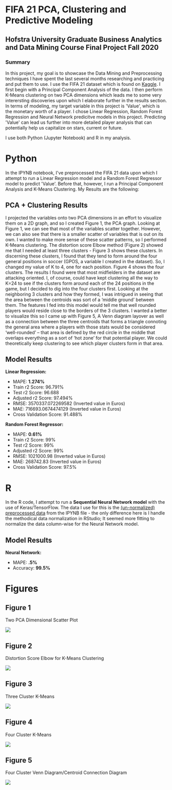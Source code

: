# FIFA 21 PCA, Clustering and Predictive Modeling
## Hofstra University Graduate Business Analytics and Data Mining Course Final Project Fall 2020
### Summary
  In this project, my goal is to showcase the Data Mining and Preprocessing techniques I have spent the last several months researching and practicing and put them to use. I use the FIFA 21 dataset which is found on [Kaggle](https://www.kaggle.com/ekrembayar/fifa-21-complete-player-dataset). I first begin with a Principal Component Analysis of the data. I then perform K-Means clustering on two PCA dimensions which leads me to some very interersting discoveries upon which I elaborate further in the results section. In terms of modeling, my target variable in this project is 'Value', which is the monetary worth of a player. I chose Linear Regression, Random Forest Regression and Neural Network predicitve models in this project. Predicting 'Value' can lead us further into more detailed player analysis that can potentially help us capitalize on stars, current or future.
  
I use both Python (Jupyter Notebook) and R in my analysis.

# Python
  In the IPYNB notebook, I've preprocessed the FIFA 21 data upon which I attempt to run a Linear Regression model and a Random Forest Regressor model to predict 'Value'. Before that, however, I run a Principal Component Analysis and K-Means Clustering. My Results are the following:
## PCA + Clustering Results
  I projected the variables onto two PCA dimensions in an effort to visualize them on a 2D graph, and so I created Figure 1, the PCA graph. Looking at Figure 1, we can see that most of the variables scatter together. However, we can also see that there is a smaller scatter of variables that is out on its own.
I wanted to make more sense of these scatter patterns, so I performed K-Means clustering. The distortion score Elbow method (Figure 2) showed me that I needed at least three clusters - Figure 3 shows these clusters. In discerning these clusters, I found that they tend to form around the four general positions in soccer (GPOS, a variable I created in the dataset). So, I changed my value of K to 4, one for each position. Figure 4 shows the four clusters. The results I found were that most midfielders in the dataset are attacking oriented. I, of course, could have kept clustering all the way to K=24 to see if the clusters form around each of the 24 positions in the game, but I decided to dig into the four clusters first.
Looking at the neighboring 3 clusters and how they formed, I was intrigued in seeing that the area between the centroids was sort of a ‘middle ground’ between them. The features I fed into this model would tell me that well rounded players would reside close to the borders of the 3 clusters. I wanted a better to visualize this so I came up with Figure 5, A Venn diagram layover as well as a connection between the three centroids that forms a triangle connoting the general area where a players with those stats would be considered ‘well-rounded’ – that area is defined by the red circle in the middle that overlaps everything as a sort of ‘hot zone’ for that potential player. We could theoretically keep clustering to see which player clusters form in that area.

## Model Results
__Linear Regression:__
+ MAPE: __1.274%__ 
+ Train r2 Score: 96.791% 
+ Test r2 Score: 96.688 
+ Adjusted r2 Score: 97.494% 
+ RMSE: 3570337.072269582 (Inverted value in Euros)
+ MAE: 716693.0674474129 (Inverted value in Euros)
+ Cross Validation Score: 91.488% 

__Random Forest Regressor:__
+ MAPE: __0.61%__
+ Train r2 Score: 99%
+ Test r2 Score: 99%
+ Adjusted r2 Score: 99%
+ RMSE: 1021000.98 (Inverted value in Euros)
+ MAE: 268742.83 (Inverted value in Euros)
+ Cross Validation Score: 97.5%

# R
In the R code, I attempt to run a __Sequential Neural Network model__ with the use of Keras/TensorFlow. The data I use for this is the [(un-normalized) preprocessed data](https://github.com/arvin-ds/FIFA21_PCA_Clustering_and_Predictive_Modeling/blob/main/data/FIFATrain.csv) from the IPYNB file  - the only difference here is I handle the methodical data normalization in RStudio; It seemed more fitting to normalize the data column-wise for the Neural Network model.
## Model Results
__Neural Network:__
+ MAPE: __.5%__
+ Accuracy: __99.5%__

# Figures
## Figure 1
Two PCA Dimensional Scatter Plot

![](images/Picture1.png)
## Figure 2
Distortion Score Elbow for K-Means Clustering

![](images/Picture2.png)
## Figure 3
Three Cluster K-Means

![](images/Picture3.png)
## Figure 4
Four Cluster K-Means

![](images/Picture4.png)
## Figure 5
Four Cluster Venn Diagram/Centroid Connection Diagram

![](images/Picture5.png)
